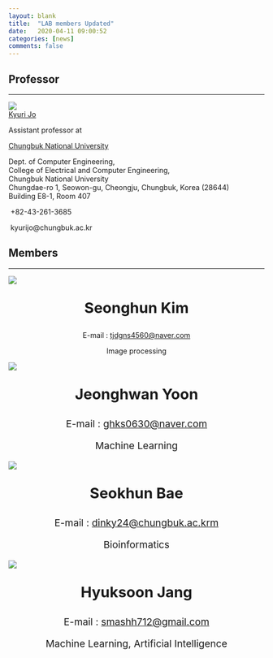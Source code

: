 ```yaml
---
layout: blank
title:  "LAB members Updated"
date:   2020-04-11 09:00:52
categories: [news]
comments: false
---
```


## Professor

***
<head>
<meta name="viewport" content="width=device-width, initial-scale=1.0, user-scalable=yes, 
maximum-scale=1.0, minimum-scale=1.0">
	</head>
<div class="prof-container">
	<div class="profile">
	<a href="https://kyurijo.github.io/" target="_blank">
	<img src="https://kyurijo.github.io/images/KyuriJo_round.png">
	</a>
	</div>
	<div>
	<div class="name"><a href="https://kyurijo.github.io/" target="_blank">Kyuri Jo</a></div>
            <p>Assistant professor at</p>
            <p><a href="http://computer.chungbuk.ac.kr" target="_blank">Chungbuk National University</a></p>
            <p>Dept. of Computer Engineering,<br>
               College of Electrical and Computer Engineering,<br>
               Chungbuk National University<br>
               Chungdae-ro 1, Seowon-gu, Cheongju, Chungbuk, Korea (28644)<br>
               Building E8-1, Room 407</p>
            <p><i class="fa fa-phone"></i>&nbsp;+82-43-261-3685</p>
            <p><i class="fa fa-envelope"></i>&nbsp;kyurijo@chungbuk.ac.kr</p>
	</div>
</div>

## Members

***
<div class="mem-container">
 <div>
<img src="https://github.com/BML-cbnu/BML-cbnu.github.io/raw/master/img/sh1.jpg">
 <p style="font-size: 3.0vw; text-align: center;"><strong>Seonghun Kim</strong></p>
<p style="text-align: center;">E-mail :&nbsp;<a href="mailto:tjdgns4560@naver.com">tjdgns4560@naver.com</a></p>
<p style="text-align: center;">Image processing</p>
</div>
<div>
<img src="https://github.com/BML-cbnu/BML-cbnu.github.io/raw/master/img/jh.jpg">
 <p style="font-size: 3.0vw; text-align: center;"><strong>Jeonghwan Yoon</strong></p>
<p style="font-size: 2.0vw; text-align: center;">E-mail :&nbsp;<a href="mailto:ghks0630@naver.com">ghks0630@naver.com</a></p>
<p style="font-size: 2.0vw; text-align: center;">Machine Learning</p>
</div>
 <div>
<img src="https://github.com/BML-cbnu/BML-cbnu.github.io/raw/master/img/sh.jpg">
	 <p style="font-size: 3.0vw; text-align: center;"><strong>Seokhun Bae</strong></p>
<p style="font-size: 2.0vw; text-align: center;">E-mail :&nbsp;<a href="mailto:dinky24@chungbuk.ac.kr">dinky24@chungbuk.ac.krm</a></p>
<p style="font-size: 2.0vw; text-align: center;">Bioinformatics</p>
</div>
 <div>
<img src="https://github.com/BML-cbnu/BML-cbnu.github.io/raw/master/img/hs.jpg">
 <p style="font-size: 3.0vw; text-align: center;"><strong>Hyuksoon Jang</strong></p>
<p style="font-size: 2.0vw; text-align: center;">E-mail :&nbsp;<a href="mailto:smashh712@gmail.com">smashh712@gmail.com</a></p>
<p style="font-size: 2.0vw; text-align: center;">Machine Learning, Artificial Intelligence</p>
</div>
